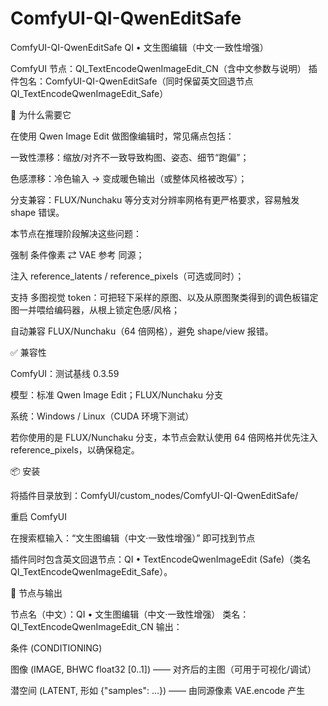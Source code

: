 # ComfyUI-QI-QwenEditSafe
ComfyUI-QI-QwenEditSafe
QI • 文生图编辑（中文·一致性增强）

ComfyUI 节点：QI_TextEncodeQwenImageEdit_CN（含中文参数与说明）
插件包名：ComfyUI-QI-QwenEditSafe（同时保留英文回退节点 QI_TextEncodeQwenImageEdit_Safe）

🧭 为什么需要它

在使用 Qwen Image Edit 做图像编辑时，常见痛点包括：

一致性漂移：缩放/对齐不一致导致构图、姿态、细节“跑偏”；

色感漂移：冷色输入 → 变成暖色输出（或整体风格被改写）；

分支兼容：FLUX/Nunchaku 等分支对分辨率网格有更严格要求，容易触发 shape 错误。

本节点在推理阶段解决这些问题：

强制 条件像素 ⇄ VAE 参考 同源；

注入 reference_latents / reference_pixels（可选或同时）；

支持 多图视觉 token：可把轻下采样的原图、以及从原图聚类得到的调色板锚定图一并喂给编码器，从根上锁定色感/风格；

自动兼容 FLUX/Nunchaku（64 倍网格），避免 shape/view 报错。

✅ 兼容性

ComfyUI：测试基线 0.3.59

模型：标准 Qwen Image Edit；FLUX/Nunchaku 分支

系统：Windows / Linux（CUDA 环境下测试）

若你使用的是 FLUX/Nunchaku 分支，本节点会默认使用 64 倍网格并优先注入 reference_pixels，以确保稳定。

📦 安装

将插件目录放到：ComfyUI/custom_nodes/ComfyUI-QI-QwenEditSafe/

重启 ComfyUI

在搜索框输入：“文生图编辑（中文·一致性增强）” 即可找到节点

插件同时包含英文回退节点：QI • TextEncodeQwenImageEdit (Safe)（类名 QI_TextEncodeQwenImageEdit_Safe）。

🔌 节点与输出

节点名（中文）：QI • 文生图编辑（中文·一致性增强）
类名：QI_TextEncodeQwenImageEdit_CN
输出：

条件 (CONDITIONING)

图像 (IMAGE, BHWC float32 [0..1]) —— 对齐后的主图（可用于可视化/调试）

潜空间 (LATENT, 形如 {"samples": ...}) —— 由同源像素 VAE.encode 产生

